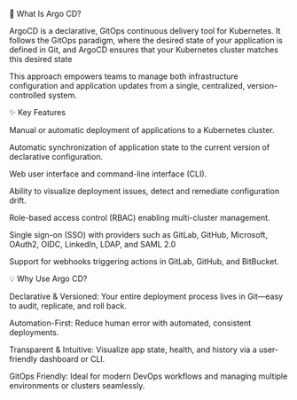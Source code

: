 📌 What Is Argo CD?

ArgoCD is a declarative, GitOps continuous delivery tool for Kubernetes. 
It follows the GitOps paradigm, where the desired state of your application is defined in Git, and ArgoCD ensures that your Kubernetes cluster matches this desired state

This approach empowers teams to manage both infrastructure configuration and application updates from a single, centralized, version-controlled system.

✨ Key Features

Manual or automatic deployment of applications to a Kubernetes cluster.

Automatic synchronization of application state to the current version of declarative configuration.

Web user interface and command-line interface (CLI).

Ability to visualize deployment issues, detect and remediate configuration drift.

Role-based access control (RBAC) enabling multi-cluster management.

Single sign-on (SSO) with providers such as GitLab, GitHub, Microsoft, OAuth2, OIDC, LinkedIn, LDAP, and SAML 2.0

Support for webhooks triggering actions in GitLab, GitHub, and BitBucket.



💡 Why Use Argo CD?

Declarative & Versioned: Your entire deployment process lives in Git—easy to audit, replicate, and roll back.

Automation-First: Reduce human error with automated, consistent deployments.

Transparent & Intuitive: Visualize app state, health, and history via a user-friendly dashboard or CLI.

GitOps Friendly: Ideal for modern DevOps workflows and managing multiple environments or clusters seamlessly.



